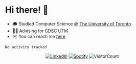 # Hi there! 👋

- 🎓 Studied Computer Science @ [The University of Toronto](https://www.utoronto.ca/)
- 👨‍💻 Advising for [GDSC UTM](https://gdscutm.com)
- ✉️ You can reach me [here](mailto:hello@hiimchrislim.co)

<!--START_SECTION:waka-->

```text
No activity tracked
```

<!--END_SECTION:waka-->

<div align="center">
<a href="https://www.linkedin.com/in/hiimchrislim" target="_blank"><img src="https://img.shields.io/badge/LinkedIn-%230077B5.svg?&style=flat-square&logo=linkedin&logoColor=white" alt="LinkedIn"></a>
<a href="https://open.spotify.com/user/clim1231" target="_blank"><img src="https://img.shields.io/badge/Spotify-%231ED760.svg?&style=flat-square&logo=spotify&logoColor=white" alt="Spotify"></a>
<img src="https://visitor-badge.glitch.me/badge?page_id=hiimchrislim.visitor-badge" alt="VisitorCount">
</div>
